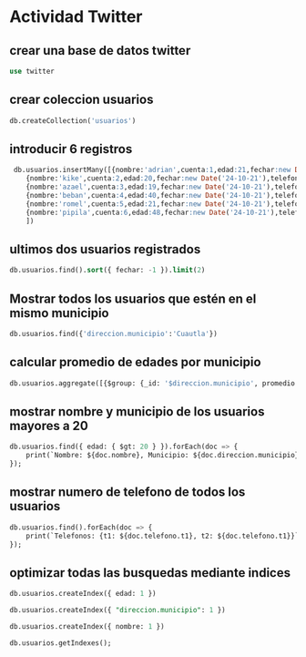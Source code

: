 # Actividad Twitter

## crear una base de datos twitter
```sql
use twitter
```

## crear coleccion usuarios
```sql
db.createCollection('usuarios')
```

## introducir 6 registros
```sql
 db.usuarios.insertMany([{nombre:'adrian',cuenta:1,edad:21,fechar:new Date('24-10-21'),telefono:{t1:'9283746502',t2:'0293910293'},direccion:{calle:'Pablo torres',numero:52,municipio:'Ayala', codigop:'62700'}},
    {nombre:'kike',cuenta:2,edad:20,fechar:new Date('24-10-21'),telefono:{t1:'0293847562',t2:'1234567891'},direccion:{calle:'Priterio',numero:37,municipio:'Ayala', codigop:'98320'}},
    {nombre:'azael',cuenta:3,edad:19,fechar:new Date('24-10-21'),telefono:{t1:'8687544351',t2:'3425676865'},direccion:{calle:'la quemada',numero:22,municipio:'Cuautla', codigop:'23904'}},
    {nombre:'beban',cuenta:4,edad:40,fechar:new Date('24-10-21'),telefono:{t1:'9870987684',t2:'9938473254'},direccion:{calle:'pispio',numero:43,municipio:'Zacualpan', codigop:'09843'}},
    {nombre:'romel',cuenta:5,edad:21,fechar:new Date('24-10-21'),telefono:{t1:'93827493552',t2:'7356291936'},direccion:{calle:'casique',numero:33,municipio:'Cuautla', codigop:'67493'}},
    {nombre:'pipila',cuenta:6,edad:48,fechar:new Date('24-10-21'),telefono:{t1:'7325097436',t2:'77793846730'},direccion:{calle:'chofis',numero:85,municipio:'Cuautla', codigop:'62984'}}
    ])
```

## ultimos dos usuarios registrados
```sql
db.usuarios.find().sort({ fechar: -1 }).limit(2)
```

## Mostrar todos los usuarios que estén en el mismo municipio
```sql
db.usuarios.find({'direccion.municipio':'Cuautla'})
```

## calcular promedio de edades por municipio
```sql
db.usuarios.aggregate([{$group: {_id: '$direccion.municipio', promedio:{$avg: '$edad'}}}])
```

## mostrar nombre y municipio de los usuarios mayores a 20
```sql
db.usuarios.find({ edad: { $gt: 20 } }).forEach(doc => {
    print(`Nombre: ${doc.nombre}, Municipio: ${doc.direccion.municipio}`);
});
```

## mostrar numero de telefono de todos los usuarios
```sql
db.usuarios.find().forEach(doc => {
    print(`Telefonos: {t1: ${doc.telefono.t1}, t2: ${doc.telefono.t1}}`);
});
```


## optimizar todas las busquedas mediante indices
```sql
db.usuarios.createIndex({ edad: 1 })

db.usuarios.createIndex({ "direccion.municipio": 1 })

db.usuarios.createIndex({ nombre: 1 })

db.usuarios.getIndexes();
```



